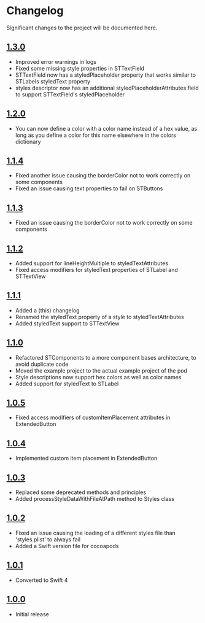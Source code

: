 # Changelog

Significant changes to the project will be documented here.

## [1.3.0](https://github.com/weareyipyip/SwiftStylable/releases/tag/1.2.0)

- Improved error warnings in logs
- Fixed some missing style properties in STTextField
- STTextField now has a styledPlaceholder property that works similar to STLabels styledText property
- styles descriptor now has an additional styledPlaceholderAttributes field to support STTextField's styledPlaceholder

## [1.2.0](https://github.com/weareyipyip/SwiftStylable/releases/tag/1.2.0)

- You can now define a color with a color name instead of a hex value, as long as you define a color for this name elsewhere in the colors dictionary

## [1.1.4](https://github.com/weareyipyip/SwiftStylable/releases/tag/1.1.4)

- Fixed another issue causing the borderColor not to work correctly on some components
- Fixed an issue causing text properties to fail on STButtons

## [1.1.3](https://github.com/weareyipyip/SwiftStylable/releases/tag/1.1.3)

- Fixed an issue causing the borderColor not to work correctly on some components

## [1.1.2](https://github.com/weareyipyip/SwiftStylable/releases/tag/1.1.2)

- Added support for lineHeightMultiple to styledTextAttributes
- Fixed access modifiers for styledText properties of STLabel and STTextView

## [1.1.1](https://github.com/weareyipyip/SwiftStylable/releases/tag/1.1.1)

- Added a (this) changelog
- Renamed the styledText property of a style to styledTextAttributes
- Added styledText support to STTextView

## [1.1.0](https://github.com/weareyipyip/SwiftStylable/releases/tag/1.1.0)

- Refactored STComponents to a more component bases architecture, to avoid duplicate code
- Moved the example project to the actual example project of the pod
- Style descriptions now support hex colors as well as color names
- Added support for styledText to STLabel

## [1.0.5](https://github.com/weareyipyip/SwiftStylable/releases/tag/1.0.5)

- Fixed access modifiers of customItemPlacement attributes in ExtendedButton

## [1.0.4](https://github.com/weareyipyip/SwiftStylable/releases/tag/1.0.4)

- Implemented custom item placement in ExtendedButton

## [1.0.3](https://github.com/weareyipyip/SwiftStylable/releases/tag/1.0.3)

- Replaced some deprecated methods and principles
- Added processStyleDataWithFileAtPath method to Styles class

## [1.0.2](https://github.com/weareyipyip/SwiftStylable/releases/tag/1.0.2)

- Fixed an issue causing the loading of a different styles file than 'styles.plist' to always fail
- Added a Swift version file for cocoapods

## [1.0.1](https://github.com/weareyipyip/SwiftStylable/releases/tag/1.0.1)

- Converted to Swift 4

## [1.0.0](https://github.com/weareyipyip/SwiftStylable/releases/tag/1.0.0)

- Initial release
